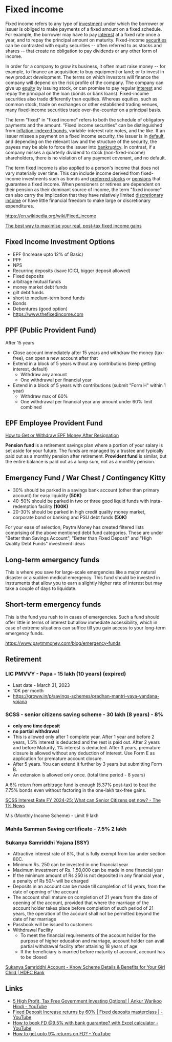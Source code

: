 # Fixed income

Fixed income refers to any type of [investment](https://en.wikipedia.org/wiki/Investment) under which the borrower or issuer is obliged to make payments of a fixed amount on a fixed schedule. For example, the borrower may have to pay [interest](https://en.wikipedia.org/wiki/Interest) at a fixed rate once a year, and to repay the principal amount on maturity. Fixed-income [securities](https://en.wikipedia.org/wiki/Security_(finance)) can be contrasted with equity securities -- often referred to as stocks and shares -- that create no obligation to pay dividends or any other form of income.

In order for a company to grow its business, it often must raise money -- for example, to finance an acquisition; to buy equipment or land; or to invest in new product development. The terms on which investors will finance the company will depend on the risk profile of the company. The company can give up [equity](https://en.wikipedia.org/wiki/Ownership_equity) by issuing stock, or can promise to pay regular [interest](https://en.wikipedia.org/wiki/Interest) and repay the principal on the loan (bonds or bank loans). Fixed-income securities also trade differently than equities. Whereas equities, such as common stock, trade on exchanges or other established trading venues, many fixed-income securities trade over-the-counter on a principal basis.

The term "fixed" in "fixed income" refers to both the schedule of obligatory payments and the amount. "Fixed income securities" can be distinguished from [inflation-indexed bonds](https://en.wikipedia.org/wiki/Inflation-indexed_bond), variable-interest rate notes, and the like. If an issuer misses a payment on a fixed income security, the issuer is in [default](https://en.wikipedia.org/wiki/Default_(finance)), and depending on the relevant law and the structure of the security, the payees may be able to force the issuer into [bankruptcy](https://en.wikipedia.org/wiki/Bankruptcy). In contrast, if a company misses a quarterly dividend to stock (non-fixed-income) shareholders, there is no violation of any payment covenant, and no default.

The term fixed income is also applied to a person's income that does not vary materially over time. This can include income derived from fixed-income investments such as bonds and [preferred stocks](https://en.wikipedia.org/wiki/Preferred_stock) or [pensions](https://en.wikipedia.org/wiki/Pension) that guarantee a fixed income. When pensioners or retirees are dependent on their pension as their dominant source of income, the term "fixed income" can also carry the implication that they have relatively limited [discretionary income](https://en.wikipedia.org/wiki/Discretionary_income) or have little financial freedom to make large or discretionary expenditures.

https://en.wikipedia.org/wiki/Fixed_income

[The best way to maximise your real, post-tax fixed income gains](https://economictimes.indiatimes.com/wealth/invest/the-best-way-to-maximise-your-real-post-tax-fixed-income-gains/articleshow/97818650.cms)

## Fixed Income Investment Options

- EPF (Increase upto 12% of Basic)
- PPF
- NPS
- Recurring deposits (isave ICICI, bigger deposit allowed)
- Fixed deposits
- arbitrage mutual funds
- money market debt funds
- gilt debt funds
- short to medium-term bond funds
- Bonds
- Debentures (good option)
- https://www.thefixedincome.com

## PPF (Public Provident Fund)

After 15 years

- Close account immediately after 15 years and withdraw the money (tax-free), can open a new account after that
- Extend in a block of 5 years without any contributions (keep getting interest, default)
    - Withdraw any amount
    - One withdrawal per financial year
- Extend in a block of 5 years with contributions (submit "Form H" within 1 year)
    - Withdraw max of 60%
    - One withdrawal per financial year any amount under 60% limit combined

## EPF Employee Provident Fund

[How to Get or Withdraw EPF Money After Resignation](https://www.bankbazaar.com/saving-schemes/epf-money-after-resignation.html)

**Pension fund** is a retirement savings plan where a portion of your salary is set aside for your future. The funds are managed by a trustee and typically paid out as a monthly pension after retirement. **Provident fund** is similar, but the entire balance is paid out as a lump sum, not as a monthly pension.

## Emergency Fund / War Chest / Contingency Kitty

- 30% should be parked in a savings bank account (other than primary account) for easy liquidity **(50K)**
- 40-50% should be parked in two or three good liquid funds with insta-redemption facility **(100K)**
- 20-30% should be parked in high credit quality money market, corporate bond or banking and PSU debt funds **(50K)**

For your ease of selection, Paytm Money has created filtered lists comprising of the above mentioned debt fund categories. These are under "Better than Savings Account", "Better than Fixed Deposit" and "High Quality Debt Funds" investment ideas

## Long-term emergency funds

This is where you save for large-scale emergencies like a major natural disaster or a sudden medical emergency. This fund should be invested in instruments that allow you to earn a slightly higher rate of interest but may take a couple of days to liquidate.

## Short-term emergency funds

This is the fund you rush to in cases of emergencies. Such a fund should offer little in terms of interest but allow immediate accessibility, which in case of extreme situations can suffice till you gain access to your long-term emergency funds.

https://www.paytmmoney.com/blog/emergency-funds

## Retirement

### LIC PMVVY - Papa - 15 lakh (10 years) (expired)

- Last date - March 31, 2023
- 10K per month
- https://groww.in/p/savings-schemes/pradhan-mantri-vaya-vandana-yojana

### SCSS - senior citizens saving scheme - 30 lakh (8 years) - 8%

- **only one time deposit**
- **no partial withdrawal**
- This is allowed only after 1 complete year. After 1 year and before 2 years, 1.5% interest is deducted and the rest is paid out. After 2 years and before Maturity, 1% interest is deducted. After 3 years, premature closure is allowed without any deduction of interest. Use Form E as application for premature account closure.
- After 5 years. You can extend it further by 3 years but submitting Form B.
- An extension is allowed only once. (total time period - 8 years)

A 6% return from arbitrage fund is enough (5.37% post-tax) to beat the 7.75% bonds even without factoring in the one-lakh tax-free gains.

[SCSS Interest Rate FY 2024-25: What can Senior Citizens get now? - The 1% News](https://news.onepercentclub.io/invest/latest-scss-interest-rate-for-senior-citizens/4154/)

Mis (Monthly Income Scheme) - Limit 9 lakh

### Mahila Samman Saving certificate - 7.5% 2 lakh

### Sukanya Samriddhi Yojana (SSY)

- Attractive interest rate of 8%, that is fully exempt from tax under section 80C.
- Minimum Rs. 250 can be invested in one financial year
- Maximum investment of Rs. 1,50,000 can be made in one financial year
- If the minimum amount of Rs 250 is not deposited in any financial year , a penalty of Rs 50/- will be charged
- Deposits in an account can be made till completion of 14 years, from the date of opening of the account
- The account shall mature on completion of 21 years from the date of opening of the account, provided that where the marriage of the account holder takes place before completion of such period of 21 years, the operation of the account shall not be permitted beyond the date of her marriage
- Passbook will be issued to customers
- Withdrawal Facility
    - To meet the financial requirements of the account holder for the purpose of higher education and marriage, account holder can avail partial withdrawal facility after attaining 18 years of age
    - If the beneficiary is married before maturity of account, account has to be closed

[Sukanya Samriddhi Account - Know Scheme Details & Benefits for Your Girl Child | HDFC Bank](https://www.hdfcbank.com/personal/save/accounts/sukanya-samridhi-account)

## Links

- [5 High Profit, Tax Free Government Investing Options! | Ankur Warikoo Hindi - YouTube](https://www.youtube.com/watch?v=3Fxuq0jeUkk)
- [Fixed Deposit Increase returns by 60% | Fixed deposits masterclass | - YouTube](https://www.youtube.com/watch?v=MhpJpPYp9Gc)
- [How to book FD @9.5% with bank guarantee? with Excel calculator - YouTube](https://www.youtube.com/watch?v=SghE1NL49Ag)
- [How to get upto 9% returns on FD? - YouTube](https://www.youtube.com/watch?v=UQcHYsCcPfY&ab_channel=pranjalkamra)
